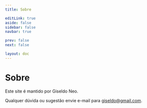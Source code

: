 ```yaml
---
title: Sobre

editLink: true
aside: false
sidebar: false
navbar: true

prev: false
next: false

layout: doc
---
```


# Sobre

Este site é mantido por Giseldo Neo.

Qualquer dúvida ou sugestão envie e-mail para giseldo@gmail.com.
